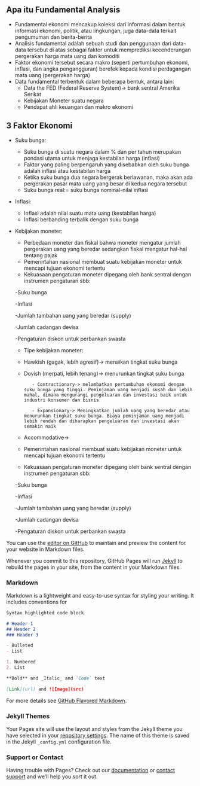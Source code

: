 ## Apa itu Fundamental Analysis 

* Fundamental ekonomi mencakup koleksi dari informasi dalam bentuk informasi ekonomi, politik, atau lingkungan, juga data-data terkait pengumuman dan berita-berita
* Analisis fundamental adalah sebuah studi dan penggunaan dari data-data tersebut di atas sebagai faktor untuk memprediksi kecenderungan pergerakan harga mata uang dan komoditi
* Faktor ekonomi tersebut secara makro (seperti pertumbuhan ekonomi, inflasi, dan angka pengangguran) berefek kepada kondisi perdagangan mata uang (pergerakan harga)
* Data fundamental terbentuk dalam beberapa bentuk, antara lain:
    * Data the FED (Federal Reserve System)-> bank sentral Amerika Serikat
    * Kebijakan Moneter suatu negara
    * Pendapat ahli keuangan dan makro ekonomi



## 3 Faktor Ekonomi

* Suku bunga:
     * Suku bunga di suatu negara dalam % dan per tahun merupakan pondasi utama untuk menjaga kestabilan harga (inflasi)
     * Faktor yang paling berpengaruh yang disebabkan oleh suku bunga adalah inflasi atau kestabilan harga
     * Ketika suku bunga dua negara bergerak berlawanan, maka akan ada pergerakan pasar mata uang yang besar di kedua negara tersebut
     * Suku bunga real:= suku bunga nominal-nilai inflasi
      
      
* Inflasi: 
     * Inflasi adalah nilai suatu mata uang (kestabilan harga)
     * Inflasi berbanding terbalik dengan suku bunga

      
* Kebijakan moneter:
     * Perbedaan moneter dan fiskal bahwa moneter mengatur jumlah pergerakan uang yang beredar sedangkan fiskal mengatur hal-hal tentang pajak
     * Pemerintahan nasional membuat suatu kebijakan moneter untuk mencapi tujuan ekonomi tertentu
     * Kekuasaan pengaturan moneter dipegang oleh bank sentral dengan instrumen pengaturan sbb:
     
     -Suku bunga
     
     -Inflasi
     
     -Jumlah tambahan uang yang beredar (supply)
     
     -Jumlah cadangan devisa
     
     -Pengaturan diskon untuk perbankan swasta
     
    
    
    * Tipe kebijakan moneter: 
     
     - Hawkish (gagak, lebih agresif)-> menaikan tingkat suku bunga
              
     - Dovish (merpati, lebih tenang)-> menurunkan tingkat suku bunga
              
              - Contractionary-> melambatkan pertumbuhan ekonomi dengan suku bunga yang tinggi. Peminjaman uang menjadi susah dan lebih mahal, dimana mengurangi pengeluaran dan investasi baik untuk industri konsumer dan bisnis
              
              - Expansionary-> Meningkatkan jumlah uang yang beredar atau menurunkan tingkat suku bunga. Biaya peminjaman uang menjadi lebih rendah dan diharapkan pengeluaran dan investasi akan semakin naik
      
     - Accommodative-> 
     
     * Pemerintahan nasional membuat suatu kebijakan moneter untuk mencapi tujuan ekonomi tertentu
     
     * Kekuasaan pengaturan moneter dipegang oleh bank sentral dengan instrumen pengaturan sbb:
     
     -Suku bunga
     
     -Inflasi
     
     -Jumlah tambahan uang yang beredar (supply)
     
     -Jumlah cadangan devisa
     
     -Pengaturan diskon untuk perbankan swasta
     
     
     
     
     
            


You can use the [editor on GitHub](https://github.com/itsmecevi/currency-fundamental/edit/master/README.md) to maintain and preview the content for your website in Markdown files.

Whenever you commit to this repository, GitHub Pages will run [Jekyll](https://jekyllrb.com/) to rebuild the pages in your site, from the content in your Markdown files.

### Markdown

Markdown is a lightweight and easy-to-use syntax for styling your writing. It includes conventions for

```markdown
Syntax highlighted code block

# Header 1
## Header 2
### Header 3

- Bulleted
- List

1. Numbered
2. List

**Bold** and _Italic_ and `Code` text

[Link](url) and ![Image](src)
```

For more details see [GitHub Flavored Markdown](https://guides.github.com/features/mastering-markdown/).

### Jekyll Themes

Your Pages site will use the layout and styles from the Jekyll theme you have selected in your [repository settings](https://github.com/itsmecevi/currency-fundamental/settings). The name of this theme is saved in the Jekyll `_config.yml` configuration file.

### Support or Contact

Having trouble with Pages? Check out our [documentation](https://help.github.com/categories/github-pages-basics/) or [contact support](https://github.com/contact) and we’ll help you sort it out.
